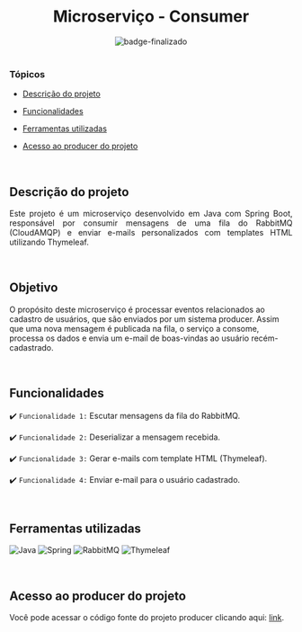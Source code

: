 
<div align="center">
    <h1> Microserviço - Consumer </h1>
</div>


<div align="center">
   <img src="http://img.shields.io/static/v1?label=STATUS&message=FINALIZADO&color=RED&style=for-the-badge" alt="badge-finalizado"/>
</div>

<br>

### Tópicos 

- [Descrição do projeto](#descrição-do-projeto)

- [Funcionalidades](#funcionalidades)

- [Ferramentas utilizadas](#ferramentas-utilizadas)

- [Acesso ao producer do projeto](#acesso-ao-producer-do-projeto)


<br>

## Descrição do projeto 
<p align="justify">
  Este projeto é um microserviço desenvolvido em Java com Spring Boot, responsável por consumir mensagens de uma fila do RabbitMQ (CloudAMQP) e enviar e-mails personalizados com templates HTML utilizando Thymeleaf.
</p>
<br>

## Objetivo
<p>
  O propósito deste microserviço é processar eventos relacionados ao cadastro de usuários, que são enviados por um sistema producer. Assim que uma nova mensagem é publicada na fila, o serviço a consome, processa os dados e envia um e-mail de boas-vindas ao usuário recém-cadastrado.
</p>
<br>

## Funcionalidades

:heavy_check_mark: `Funcionalidade 1:` Escutar mensagens da fila do RabbitMQ.

:heavy_check_mark: `Funcionalidade 2:` Deserializar a mensagem recebida.

:heavy_check_mark: `Funcionalidade 3:` Gerar e-mails com template HTML (Thymeleaf).

:heavy_check_mark: `Funcionalidade 4:` Enviar e-mail para o usuário cadastrado.

<br>

## Ferramentas utilizadas
![Java](https://img.shields.io/badge/java-%23ED8B00.svg?style=for-the-badge&logo=openjdk&logoColor=white)
![Spring](https://img.shields.io/badge/spring-%236DB33F.svg?style=for-the-badge&logo=spring&logoColor=white)
![RabbitMQ](https://img.shields.io/badge/Rabbitmq-FF6600?style=for-the-badge&logo=rabbitmq&logoColor=white)
![Thymeleaf](https://img.shields.io/badge/Thymeleaf-%23005C0F.svg?style=for-the-badge&logo=Thymeleaf&logoColor=white)

<br>

## Acesso ao producer do projeto

Você pode acessar o código fonte do projeto producer clicando aqui: [link](https://github.com/DevLuigi/microservice-user-producer).
